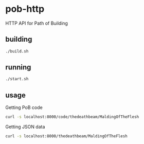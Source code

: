 # pob-http
HTTP API for Path of Building

## building

```bash
./build.sh
```

## running

```bash
./start.sh
```

## usage

Getting PoB code

```bash
curl -s localhost:8000/code/thedeathbeam/MaldingOfTheFlesh
```

Getting JSON data

```bash
curl -s localhost:8000/thedeathbeam/MaldingOfTheFlesh
```
